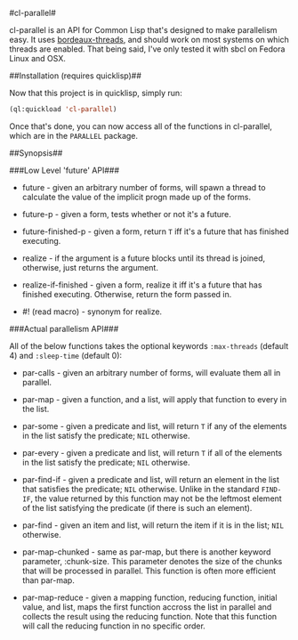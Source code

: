 #cl-parallel#

cl-parallel is an API for Common Lisp that's designed to make parallelism easy.
It uses [bordeaux-threads][bt], and should work on most systems on which threads are
enabled. That being said, I've only tested it with sbcl on Fedora Linux and
OSX.

##Installation (requires quicklisp)##

Now that this project is in quicklisp, simply run:
```lisp
(ql:quickload 'cl-parallel)
```

Once that's done, you can now access all of the functions in
cl-parallel, which are in the `PARALLEL` package.

##Synopsis##

###Low Level 'future' API###

* future - given an arbitrary number of forms, will spawn a thread to calculate
the value of the implicit progn made up of the forms.

* future-p - given a form, tests whether or not it's a future.

* future-finished-p - given a form, return `T` iff it's a future that has
finished executing.

* realize - if the argument is a future blocks until its thread is
joined, otherwise, just returns the argument.

* realize-if-finished - given a form, realize it iff it's a future that has
finished executing. Otherwise, return the form passed in.

* \#! (read macro) - synonym for realize.

###Actual parallelism API###

All of the below functions takes the optional keywords `:max-threads` (default 4)
and `:sleep-time` (default 0):

* par-calls - given an arbitrary number of forms, will evaluate them all in
parallel.

* par-map - given a function, and a list, will apply that function to every
in the list.

* par-some - given a predicate and list, will return `T` if any of the
elements in the list satisfy the predicate; `NIL` otherwise.

* par-every - given a predicate and list, will return `T` if all of the
elements in the list satisfy the predicate; `NIL` otherwise.

* par-find-if - given a predicate and list, will return an element in
the list that satisfies the predicate; `NIL` otherwise. Unlike
in the standard `FIND-IF`, the value returned by this function may not
be the leftmost element of the list satisfying the predicate (if there is
such an element).

* par-find - given an item and list, will return the item if it is in
the list; `NIL` otherwise.

* par-map-chunked - same as par-map, but there is another keyword  parameter,
:chunk-size. This parameter denotes the size of the chunks that will be
processed in parallel. This function is often more efficient than par-map.

* par-map-reduce - given a mapping function, reducing function, initial
value, and list, maps the first function accross the list in parallel and
collects the result using the reducing function. Note that this function will
call the reducing function in no specific order.

[bt]: http://common-lisp.net/project/bordeaux-threads/ "Bordeaux Threads"
